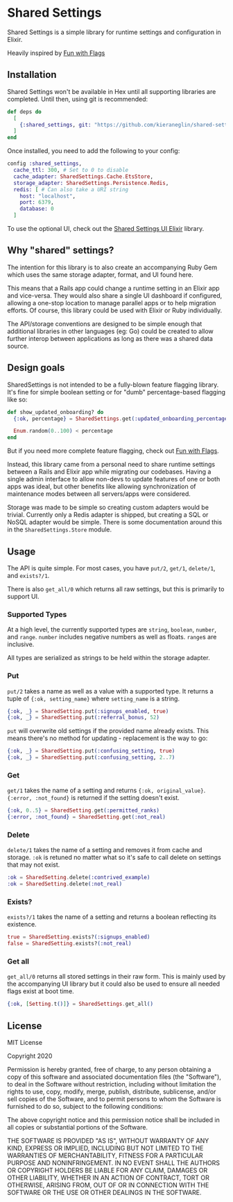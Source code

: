 # Shared Settings

Shared Settings is a simple library for runtime settings and configuration in Elixir.

Heavily inspired by [Fun with Flags][fwf]

## Installation

Shared Settings won't be available in Hex until all supporting libraries are completed.  Until then, using git is recommended:

```elixir
def deps do
  [
    {:shared_settings, git: "https://github.com/kieraneglin/shared-settings-ex.git"}
  ]
end
```

Once installed, you need to add the following to your config:

```elixir
config :shared_settings,
  cache_ttl: 300, # Set to 0 to disable
  cache_adapter: SharedSettings.Cache.EtsStore,
  storage_adapter: SharedSettings.Persistence.Redis,
  redis: [ # Can also take a URI string
    host: "localhost",
    port: 6379,
    database: 0
  ]
```

To use the optional UI, check out the [Shared Settings UI Elixir][ss-ui-ex] library.

## Why "shared" settings?

The intention for this library is to also create an accompanying Ruby Gem which uses the same storage adapter, format, and UI found here.

This means that a Rails app could change a runtime setting in an Elixir app and vice-versa.  They would also share a single UI dashboard if configured, allowing a one-stop location to manage parallel apps or to help migration efforts. Of course, this library could be used with Elixir or Ruby individually.

The API/storage conventions are designed to be simple enough that additional libraries in other languages (eg: Go) could be created to allow further interop between applications as long as there was a shared data source.

## Design goals

SharedSettings is not intended to be a fully-blown feature flagging library. It's fine for simple boolean setting or for "dumb" percentage-based flagging like so:

```elixir
def show_updated_onboarding? do
  {:ok, percentage} = SharedSettings.get(:updated_onboarding_percentage)

  Enum.random(0..100) < percentage
end
```

But if you need more complete feature flagging, check out [Fun with Flags][fwf].

Instead, this library came from a personal need to share runtime settings between a Rails and Elixir app while migrating our codebases.  Having a single admin interface to allow non-devs to update features of one or both apps was ideal, but other benefits like allowing synchronization of maintenance modes between all servers/apps were considered.

Storage was made to be simple so creating custom adapters would be trivial.  Currently only a Redis adapter is shipped, but creating a SQL or NoSQL adapter would be simple.  There is some documentation around this in the `SharedSettings.Store` module.

## Usage

The API is quite simple.  For most cases, you have `put/2`, `get/1`, `delete/1`, and `exists?/1`.  

There is also `get_all/0` which returns all raw settings, but this is primarily to support UI.

### Supported Types

At a high level, the currently supported types are `string`, `boolean`, `number`, and `range`. `number` includes negative numbers as well as floats. `range`s are inclusive.

All types are serialized as strings to be held within the storage adapter.

### Put

`put/2` takes a name as well as a value with a supported type. It returns a tuple of `{:ok, setting_name}` where `setting_name` is a string.

```elixir
{:ok, _} = SharedSetting.put(:signups_enabled, true)
{:ok, _} = SharedSetting.put(:referral_bonus, 52)
```

`put` will overwrite old settings if the provided name already exists.  This means there's no method for updating - replacement is the way to go:

```elixir
{:ok, _} = SharedSetting.put(:confusing_setting, true)
{:ok, _} = SharedSetting.put(:confusing_setting, 2..7)
```

### Get

`get/1` takes the name of a setting and returns `{:ok, original_value}`.  `{:error, :not_found}` is returned if the setting doesn't exist.

```elixir
{:ok, 0..5} = SharedSetting.get(:permitted_ranks)
{:error, :not_found} = SharedSetting.get(:not_real)
```

### Delete

`delete/1` takes the name of a setting and removes it from cache and storage.  `:ok` is retuned no matter what so it's safe to call delete on settings that may not exist.

```elixir
:ok = SharedSetting.delete(:contrived_example)
:ok = SharedSetting.delete(:not_real)
```

### Exists?

`exists?/1` takes the name of a setting and returns a boolean reflecting its existence.

```elixir
true = SharedSetting.exists?(:signups_enabled)
false = SharedSetting.exists?(:not_real)
```

### Get all

`get_all/0` returns all stored settings in their raw form.  This is mainly used by the accompanying UI library but it could also be used to ensure all needed flags exist at boot time.

```elixir
{:ok, [Setting.t()]} = SharedSettings.get_all()
```

## License

MIT License

Copyright 2020

Permission is hereby granted, free of charge, to any person obtaining a copy of this software and associated documentation files (the "Software"), to deal in the Software without restriction, including without limitation the rights to use, copy, modify, merge, publish, distribute, sublicense, and/or sell copies of the Software, and to permit persons to whom the Software is furnished to do so, subject to the following conditions:

The above copyright notice and this permission notice shall be included in all copies or substantial portions of the Software.

THE SOFTWARE IS PROVIDED "AS IS", WITHOUT WARRANTY OF ANY KIND, EXPRESS OR IMPLIED, INCLUDING BUT NOT LIMITED TO THE WARRANTIES OF MERCHANTABILITY, FITNESS FOR A PARTICULAR PURPOSE AND NONINFRINGEMENT. IN NO EVENT SHALL THE AUTHORS OR COPYRIGHT HOLDERS BE LIABLE FOR ANY CLAIM, DAMAGES OR OTHER LIABILITY, WHETHER IN AN ACTION OF CONTRACT, TORT OR OTHERWISE, ARISING FROM, OUT OF OR IN CONNECTION WITH THE SOFTWARE OR THE USE OR OTHER DEALINGS IN THE SOFTWARE.

[fwf]: https://github.com/tompave/fun_with_flags
[ss-ui-ex]: https://github.com/kieraneglin/shared-settings-ui-ex
